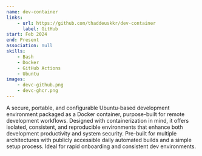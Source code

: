 ```yaml
---
name: dev-container
links: 
    - url: https://github.com/thaddeuskkr/dev-container
      label: GitHub
start: Feb 2024
end: Present
association: null
skills:
    - Bash
    - Docker
    - GitHub Actions
    - Ubuntu
images:
    - devc-github.png
    - devc-ghcr.png
---
```


A secure, portable, and configurable Ubuntu-based development environment packaged as a Docker container,
purpose-built for remote development workflows. Designed with containerization in mind, it offers isolated, consistent,
and reproducible environments that enhance both development productivity and system security. Pre-built for multiple
architectures with publicly accessible daily automated builds and a simple setup process. Ideal for rapid onboarding
and consistent dev environments.
